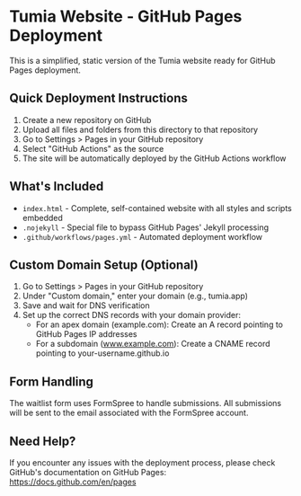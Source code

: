 # Tumia Website - GitHub Pages Deployment

This is a simplified, static version of the Tumia website ready for GitHub Pages deployment.

## Quick Deployment Instructions

1. Create a new repository on GitHub
2. Upload all files and folders from this directory to that repository
3. Go to Settings > Pages in your GitHub repository
4. Select "GitHub Actions" as the source
5. The site will be automatically deployed by the GitHub Actions workflow

## What's Included

- `index.html` - Complete, self-contained website with all styles and scripts embedded
- `.nojekyll` - Special file to bypass GitHub Pages' Jekyll processing
- `.github/workflows/pages.yml` - Automated deployment workflow

## Custom Domain Setup (Optional)

1. Go to Settings > Pages in your GitHub repository
2. Under "Custom domain," enter your domain (e.g., tumia.app)
3. Save and wait for DNS verification
4. Set up the correct DNS records with your domain provider:
   - For an apex domain (example.com): Create an A record pointing to GitHub Pages IP addresses
   - For a subdomain (www.example.com): Create a CNAME record pointing to your-username.github.io

## Form Handling

The waitlist form uses FormSpree to handle submissions. All submissions will be sent to the email associated with the FormSpree account.

## Need Help?

If you encounter any issues with the deployment process, please check GitHub's documentation on GitHub Pages:
https://docs.github.com/en/pages